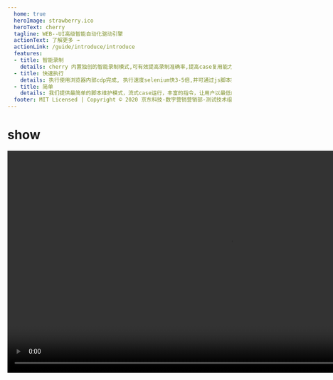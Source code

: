 ```yaml
---
  home: true
  heroImage: strawberry.ico
  heroText: cherry
  tagline: WEB--UI高级智能自动化驱动引擎
  actionText: 了解更多 →
  actionLink: /guide/introduce/introduce
  features:
  - title: 智能录制
    details: cherry 内置独创的智能录制模式,可有效提高录制准确率,提高case复用能力。
  - title: 快速执行
    details: 执行使用浏览器内部cdp完成, 执行速度selenium快3-5倍,并可通过js脚本完成精细化操作。
  - title: 简单
    details: 我们提供最简单的脚本维护模式，流式case运行，丰富的指令，让用户以最低的成本完成复杂的测试。
  footer: MIT Licensed | Copyright © 2020 京东科技-数字营销营销部-测试技术组
--- 
```



# show
<p style="text-align: center;">
  <video src="/ok.mp4" controls="controls" loop="loop" width="1000" ></video>
</p>
